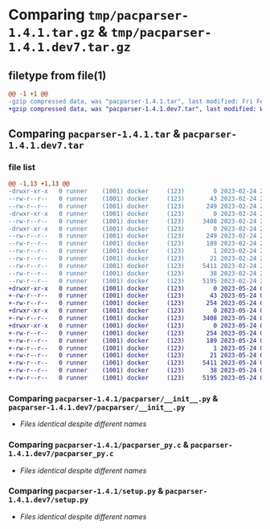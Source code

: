 # Comparing `tmp/pacparser-1.4.1.tar.gz` & `tmp/pacparser-1.4.1.dev7.tar.gz`

## filetype from file(1)

```diff
@@ -1 +1 @@
-gzip compressed data, was "pacparser-1.4.1.tar", last modified: Fri Feb 24 21:08:04 2023, max compression
+gzip compressed data, was "pacparser-1.4.1.dev7.tar", last modified: Wed May 24 05:24:19 2023, max compression
```

## Comparing `pacparser-1.4.1.tar` & `pacparser-1.4.1.dev7.tar`

### file list

```diff
@@ -1,13 +1,13 @@
-drwxr-xr-x   0 runner    (1001) docker     (123)        0 2023-02-24 21:08:04.467621 pacparser-1.4.1/
--rw-r--r--   0 runner    (1001) docker     (123)       43 2023-02-24 21:07:53.000000 pacparser-1.4.1/MANIFEST.in
--rw-r--r--   0 runner    (1001) docker     (123)      249 2023-02-24 21:08:04.467621 pacparser-1.4.1/PKG-INFO
-drwxr-xr-x   0 runner    (1001) docker     (123)        0 2023-02-24 21:08:04.463621 pacparser-1.4.1/pacparser/
--rw-r--r--   0 runner    (1001) docker     (123)     3408 2023-02-24 21:07:53.000000 pacparser-1.4.1/pacparser/__init__.py
-drwxr-xr-x   0 runner    (1001) docker     (123)        0 2023-02-24 21:08:04.467621 pacparser-1.4.1/pacparser.egg-info/
--rw-r--r--   0 runner    (1001) docker     (123)      249 2023-02-24 21:08:04.000000 pacparser-1.4.1/pacparser.egg-info/PKG-INFO
--rw-r--r--   0 runner    (1001) docker     (123)      189 2023-02-24 21:08:04.000000 pacparser-1.4.1/pacparser.egg-info/SOURCES.txt
--rw-r--r--   0 runner    (1001) docker     (123)        1 2023-02-24 21:08:04.000000 pacparser-1.4.1/pacparser.egg-info/dependency_links.txt
--rw-r--r--   0 runner    (1001) docker     (123)       21 2023-02-24 21:08:04.000000 pacparser-1.4.1/pacparser.egg-info/top_level.txt
--rw-r--r--   0 runner    (1001) docker     (123)     5411 2023-02-24 21:07:53.000000 pacparser-1.4.1/pacparser_py.c
--rw-r--r--   0 runner    (1001) docker     (123)       38 2023-02-24 21:08:04.467621 pacparser-1.4.1/setup.cfg
--rw-r--r--   0 runner    (1001) docker     (123)     5195 2023-02-24 21:07:53.000000 pacparser-1.4.1/setup.py
+drwxr-xr-x   0 runner    (1001) docker     (123)        0 2023-05-24 05:24:19.905440 pacparser-1.4.1.dev7/
+-rw-r--r--   0 runner    (1001) docker     (123)       43 2023-05-24 05:23:50.000000 pacparser-1.4.1.dev7/MANIFEST.in
+-rw-r--r--   0 runner    (1001) docker     (123)      254 2023-05-24 05:24:19.905440 pacparser-1.4.1.dev7/PKG-INFO
+drwxr-xr-x   0 runner    (1001) docker     (123)        0 2023-05-24 05:24:19.905440 pacparser-1.4.1.dev7/pacparser/
+-rw-r--r--   0 runner    (1001) docker     (123)     3408 2023-05-24 05:23:50.000000 pacparser-1.4.1.dev7/pacparser/__init__.py
+drwxr-xr-x   0 runner    (1001) docker     (123)        0 2023-05-24 05:24:19.905440 pacparser-1.4.1.dev7/pacparser.egg-info/
+-rw-r--r--   0 runner    (1001) docker     (123)      254 2023-05-24 05:24:19.000000 pacparser-1.4.1.dev7/pacparser.egg-info/PKG-INFO
+-rw-r--r--   0 runner    (1001) docker     (123)      189 2023-05-24 05:24:19.000000 pacparser-1.4.1.dev7/pacparser.egg-info/SOURCES.txt
+-rw-r--r--   0 runner    (1001) docker     (123)        1 2023-05-24 05:24:19.000000 pacparser-1.4.1.dev7/pacparser.egg-info/dependency_links.txt
+-rw-r--r--   0 runner    (1001) docker     (123)       21 2023-05-24 05:24:19.000000 pacparser-1.4.1.dev7/pacparser.egg-info/top_level.txt
+-rw-r--r--   0 runner    (1001) docker     (123)     5411 2023-05-24 05:23:50.000000 pacparser-1.4.1.dev7/pacparser_py.c
+-rw-r--r--   0 runner    (1001) docker     (123)       38 2023-05-24 05:24:19.905440 pacparser-1.4.1.dev7/setup.cfg
+-rw-r--r--   0 runner    (1001) docker     (123)     5195 2023-05-24 05:23:50.000000 pacparser-1.4.1.dev7/setup.py
```

### Comparing `pacparser-1.4.1/pacparser/__init__.py` & `pacparser-1.4.1.dev7/pacparser/__init__.py`

 * *Files identical despite different names*

### Comparing `pacparser-1.4.1/pacparser_py.c` & `pacparser-1.4.1.dev7/pacparser_py.c`

 * *Files identical despite different names*

### Comparing `pacparser-1.4.1/setup.py` & `pacparser-1.4.1.dev7/setup.py`

 * *Files identical despite different names*

